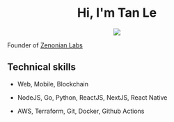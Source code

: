 <h1 align="center"><b>Hi, I'm Tan Le </b></h1>
<p align="center">
  <a href="https://github.com/DenverCoder1/readme-typing-svg"><img src="https://readme-typing-svg.herokuapp.com?font=Time+New+Roman&color=cyan&size=25&center=true&vCenter=true&width=600&height=100&lines=Full-stack+Software+Engineer;Tan+Le+.+aka+Thomas+Le"></a>
</p>

Founder of [Zenonian Labs](https://github.com/zenonian-labs)

## Technical skills

-   Web, Mobile, Blockchain

-   NodeJS, Go, Python, ReactJS, NextJS, React Native

-   AWS, Terraform, Git, Docker, Github Actions


